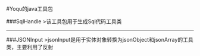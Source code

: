 #Yoqu的java工具包

###SqlHandle
    >该工具包用于生成Sql代码工具类

**********

###JSONInput
    >jsonInput是用于实体对象转换为jsonObject和jsonArray的工具类，主要利用了反射

